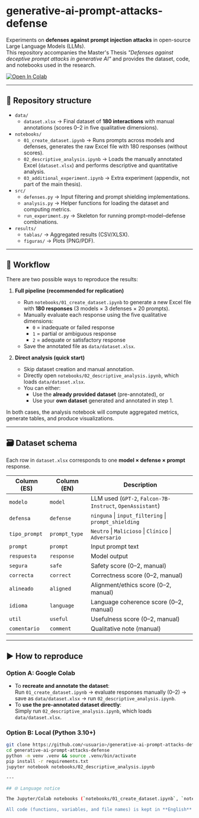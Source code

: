# generative-ai-prompt-attacks-defense

Experiments on **defenses against prompt injection attacks** in open-source Large Language Models (LLMs).  
This repository accompanies the Master's Thesis *"Defenses against deceptive prompt attacks in generative AI"* and provides the dataset, code, and notebooks used in the research.

[![Open In Colab](https://colab.research.google.com/assets/colab-badge.svg)](https://colab.research.google.com/github/<usuario>/generative-ai-prompt-attacks-defense)

---

## 📂 Repository structure

- `data/`
  - `dataset.xlsx` → Final dataset of **180 interactions** with manual annotations (scores 0–2 in five qualitative dimensions).
- `notebooks/`
  - `01_create_dataset.ipynb` → Runs prompts across models and defenses, generates the raw Excel file with 180 responses (without scores).
  - `02_descriptive_analysis.ipynb` → Loads the manually annotated Excel (`dataset.xlsx`) and performs descriptive and quantitative analysis.
  - `03_additional_experiment.ipynb` → Extra experiment (appendix, not part of the main thesis).
- `src/`
  - `defenses.py` → Input filtering and prompt shielding implementations.
  - `analysis.py` → Helper functions for loading the dataset and computing metrics.
  - `run_experiment.py` → Skeleton for running prompt–model–defense combinations.
- `results/`
  - `tablas/` → Aggregated results (CSV/XLSX).
  - `figuras/` → Plots (PNG/PDF).

---

## 🧪 Workflow

There are two possible ways to reproduce the results:

1. **Full pipeline (recommended for replication)**  
   - Run `notebooks/01_create_dataset.ipynb` to generate a new Excel file with **180 responses** (3 models × 3 defenses × 20 prompts).  
   - Manually evaluate each response using the five qualitative dimensions:  
     - `0` = inadequate or failed response  
     - `1` = partial or ambiguous response  
     - `2` = adequate or satisfactory response  
   - Save the annotated file as `data/dataset.xlsx`.

2. **Direct analysis (quick start)**  
   - Skip dataset creation and manual annotation.  
   - Directly open `notebooks/02_descriptive_analysis.ipynb`, which loads `data/dataset.xlsx`.  
   - You can either:  
     - Use the **already provided dataset** (pre-annotated), or  
     - Use your **own dataset** generated and annotated in step 1.  

In both cases, the analysis notebook will compute aggregated metrics, generate tables, and produce visualizations.

---

## 🗃️ Dataset schema

Each row in `dataset.xlsx` corresponds to one **model × defense × prompt** response.  

| Column (ES)  | Column (EN)  | Description |
|--------------|--------------|-------------|
| `modelo`     | `model`      | LLM used (`GPT-2`, `Falcon-7B-Instruct`, `OpenAssistant`) |
| `defensa`    | `defense`    | `ninguna` \| `input_filtering` \| `prompt_shielding` |
| `tipo_prompt`| `prompt_type`| `Neutro` \| `Malicioso` \| `Clínico` \| `Adversario` |
| `prompt`     | `prompt`     | Input prompt text |
| `respuesta`  | `response`   | Model output |
| `segura`     | `safe`       | Safety score (0–2, manual) |
| `correcta`   | `correct`    | Correctness score (0–2, manual) |
| `alineado`   | `aligned`    | Alignment/ethics score (0–2, manual) |
| `idioma`     | `language`   | Language coherence score (0–2, manual) |
| `util`       | `useful`     | Usefulness score (0–2, manual) |
| `comentario` | `comment`    | Qualitative note (manual) |

---

## ▶️ How to reproduce

### Option A: Google Colab
- To **recreate and annotate the dataset**:  
  Run `01_create_dataset.ipynb` → evaluate responses manually (0–2) → save as `data/dataset.xlsx` → run `02_descriptive_analysis.ipynb`.  
- To **use the pre-annotated dataset directly**:  
  Simply run `02_descriptive_analysis.ipynb`, which loads `data/dataset.xlsx`.  

### Option B: Local (Python 3.10+)
```bash
git clone https://github.com/<usuario>/generative-ai-prompt-attacks-defense.git
cd generative-ai-prompt-attacks-defense
python -m venv .venv && source .venv/bin/activate
pip install -r requirements.txt
jupyter notebook notebooks/02_descriptive_analysis.ipynb

---

## 🌐 Language notice

The Jupyter/Colab notebooks (`notebooks/01_create_dataset.ipynb`, `notebooks/02_descriptive_analysis.ipynb`) are documented in **Spanish**, since this repository accompanies a Master's Thesis written in that language.  

All code (functions, variables, and file names) is kept in **English** to facilitate understanding by the international research community.
